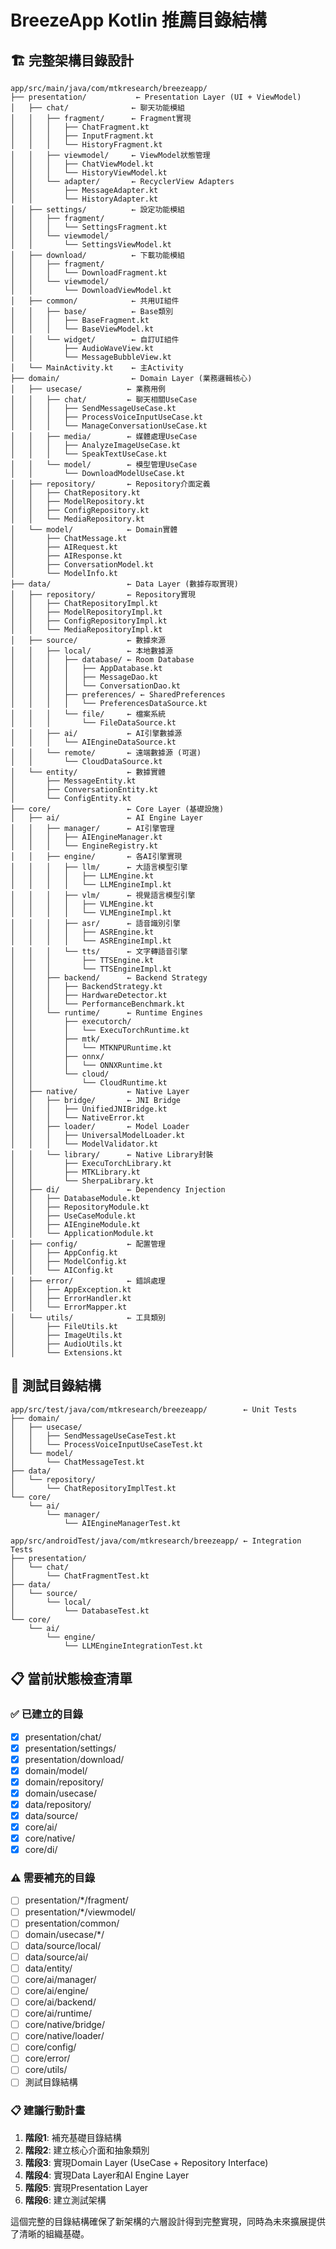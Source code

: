 # BreezeApp Kotlin 推薦目錄結構

## 🏗️ 完整架構目錄設計

```
app/src/main/java/com/mtkresearch/breezeapp/
├── presentation/           ← Presentation Layer (UI + ViewModel)
│   ├── chat/              ← 聊天功能模組
│   │   ├── fragment/      ← Fragment實現
│   │   │   ├── ChatFragment.kt
│   │   │   ├── InputFragment.kt  
│   │   │   └── HistoryFragment.kt
│   │   ├── viewmodel/     ← ViewModel狀態管理
│   │   │   ├── ChatViewModel.kt
│   │   │   └── HistoryViewModel.kt
│   │   └── adapter/       ← RecyclerView Adapters
│   │       ├── MessageAdapter.kt
│   │       └── HistoryAdapter.kt
│   ├── settings/          ← 設定功能模組
│   │   ├── fragment/
│   │   │   └── SettingsFragment.kt
│   │   └── viewmodel/
│   │       └── SettingsViewModel.kt
│   ├── download/          ← 下載功能模組
│   │   ├── fragment/
│   │   │   └── DownloadFragment.kt
│   │   └── viewmodel/
│   │       └── DownloadViewModel.kt
│   ├── common/            ← 共用UI組件
│   │   ├── base/          ← Base類別
│   │   │   ├── BaseFragment.kt
│   │   │   └── BaseViewModel.kt
│   │   └── widget/        ← 自訂UI組件
│   │       ├── AudioWaveView.kt
│   │       └── MessageBubbleView.kt
│   └── MainActivity.kt    ← 主Activity
├── domain/                ← Domain Layer (業務邏輯核心)
│   ├── usecase/          ← 業務用例
│   │   ├── chat/         ← 聊天相關UseCase
│   │   │   ├── SendMessageUseCase.kt
│   │   │   ├── ProcessVoiceInputUseCase.kt
│   │   │   └── ManageConversationUseCase.kt
│   │   ├── media/        ← 媒體處理UseCase
│   │   │   ├── AnalyzeImageUseCase.kt
│   │   │   └── SpeakTextUseCase.kt
│   │   └── model/        ← 模型管理UseCase
│   │       └── DownloadModelUseCase.kt
│   ├── repository/       ← Repository介面定義
│   │   ├── ChatRepository.kt
│   │   ├── ModelRepository.kt
│   │   ├── ConfigRepository.kt
│   │   └── MediaRepository.kt
│   └── model/            ← Domain實體
│       ├── ChatMessage.kt
│       ├── AIRequest.kt
│       ├── AIResponse.kt
│       ├── ConversationModel.kt
│       └── ModelInfo.kt
├── data/                 ← Data Layer (數據存取實現)
│   ├── repository/       ← Repository實現
│   │   ├── ChatRepositoryImpl.kt
│   │   ├── ModelRepositoryImpl.kt
│   │   ├── ConfigRepositoryImpl.kt
│   │   └── MediaRepositoryImpl.kt
│   ├── source/           ← 數據來源
│   │   ├── local/        ← 本地數據源
│   │   │   ├── database/ ← Room Database
│   │   │   │   ├── AppDatabase.kt
│   │   │   │   ├── MessageDao.kt
│   │   │   │   └── ConversationDao.kt
│   │   │   ├── preferences/ ← SharedPreferences
│   │   │   │   └── PreferencesDataSource.kt
│   │   │   └── file/     ← 檔案系統
│   │   │       └── FileDataSource.kt
│   │   ├── ai/           ← AI引擎數據源
│   │   │   └── AIEngineDataSource.kt
│   │   └── remote/       ← 遠端數據源 (可選)
│   │       └── CloudDataSource.kt
│   └── entity/           ← 數據實體
│       ├── MessageEntity.kt
│       ├── ConversationEntity.kt
│       └── ConfigEntity.kt
├── core/                 ← Core Layer (基礎設施)
│   ├── ai/               ← AI Engine Layer
│   │   ├── manager/      ← AI引擎管理
│   │   │   ├── AIEngineManager.kt
│   │   │   └── EngineRegistry.kt
│   │   ├── engine/       ← 各AI引擎實現
│   │   │   ├── llm/      ← 大語言模型引擎
│   │   │   │   ├── LLMEngine.kt
│   │   │   │   └── LLMEngineImpl.kt
│   │   │   ├── vlm/      ← 視覺語言模型引擎
│   │   │   │   ├── VLMEngine.kt
│   │   │   │   └── VLMEngineImpl.kt
│   │   │   ├── asr/      ← 語音識別引擎
│   │   │   │   ├── ASREngine.kt
│   │   │   │   └── ASREngineImpl.kt
│   │   │   └── tts/      ← 文字轉語音引擎
│   │   │       ├── TTSEngine.kt
│   │   │       └── TTSEngineImpl.kt
│   │   ├── backend/      ← Backend Strategy
│   │   │   ├── BackendStrategy.kt
│   │   │   ├── HardwareDetector.kt
│   │   │   └── PerformanceBenchmark.kt
│   │   └── runtime/      ← Runtime Engines
│   │       ├── executorch/
│   │       │   └── ExecuTorchRuntime.kt
│   │       ├── mtk/
│   │       │   └── MTKNPURuntime.kt
│   │       ├── onnx/
│   │       │   └── ONNXRuntime.kt
│   │       └── cloud/
│   │           └── CloudRuntime.kt
│   ├── native/           ← Native Layer
│   │   ├── bridge/       ← JNI Bridge
│   │   │   ├── UnifiedJNIBridge.kt
│   │   │   └── NativeError.kt
│   │   ├── loader/       ← Model Loader
│   │   │   ├── UniversalModelLoader.kt
│   │   │   └── ModelValidator.kt
│   │   └── library/      ← Native Library封裝
│   │       ├── ExecuTorchLibrary.kt
│   │       ├── MTKLibrary.kt
│   │       └── SherpaLibrary.kt
│   ├── di/               ← Dependency Injection
│   │   ├── DatabaseModule.kt
│   │   ├── RepositoryModule.kt
│   │   ├── UseCaseModule.kt
│   │   ├── AIEngineModule.kt
│   │   └── ApplicationModule.kt
│   ├── config/           ← 配置管理
│   │   ├── AppConfig.kt
│   │   ├── ModelConfig.kt
│   │   └── AIConfig.kt
│   ├── error/            ← 錯誤處理
│   │   ├── AppException.kt
│   │   ├── ErrorHandler.kt
│   │   └── ErrorMapper.kt
│   └── utils/            ← 工具類別
│       ├── FileUtils.kt
│       ├── ImageUtils.kt
│       ├── AudioUtils.kt
│       └── Extensions.kt
```

## 🧪 測試目錄結構

```
app/src/test/java/com/mtkresearch/breezeapp/        ← Unit Tests
├── domain/
│   ├── usecase/
│   │   ├── SendMessageUseCaseTest.kt
│   │   └── ProcessVoiceInputUseCaseTest.kt
│   └── model/
│       └── ChatMessageTest.kt
├── data/
│   └── repository/
│       └── ChatRepositoryImplTest.kt
└── core/
    └── ai/
        └── manager/
            └── AIEngineManagerTest.kt

app/src/androidTest/java/com/mtkresearch/breezeapp/ ← Integration Tests
├── presentation/
│   └── chat/
│       └── ChatFragmentTest.kt
├── data/
│   └── source/
│       └── local/
│           └── DatabaseTest.kt
└── core/
    └── ai/
        └── engine/
            └── LLMEngineIntegrationTest.kt
```

## 📋 當前狀態檢查清單

### ✅ 已建立的目錄
- [x] presentation/chat/
- [x] presentation/settings/  
- [x] presentation/download/
- [x] domain/model/
- [x] domain/repository/
- [x] domain/usecase/
- [x] data/repository/
- [x] data/source/
- [x] core/ai/
- [x] core/native/
- [x] core/di/

### ⚠️ 需要補充的目錄
- [ ] presentation/*/fragment/
- [ ] presentation/*/viewmodel/
- [ ] presentation/common/
- [ ] domain/usecase/*/
- [ ] data/source/local/
- [ ] data/source/ai/
- [ ] data/entity/
- [ ] core/ai/manager/
- [ ] core/ai/engine/
- [ ] core/ai/backend/
- [ ] core/ai/runtime/
- [ ] core/native/bridge/
- [ ] core/native/loader/
- [ ] core/config/
- [ ] core/error/
- [ ] core/utils/
- [ ] 測試目錄結構

### 📋 建議行動計畫

1. **階段1**: 補充基礎目錄結構
2. **階段2**: 建立核心介面和抽象類別
3. **階段3**: 實現Domain Layer (UseCase + Repository Interface)
4. **階段4**: 實現Data Layer和AI Engine Layer
5. **階段5**: 實現Presentation Layer
6. **階段6**: 建立測試架構

這個完整的目錄結構確保了新架構的六層設計得到完整實現，同時為未來擴展提供了清晰的組織基礎。 